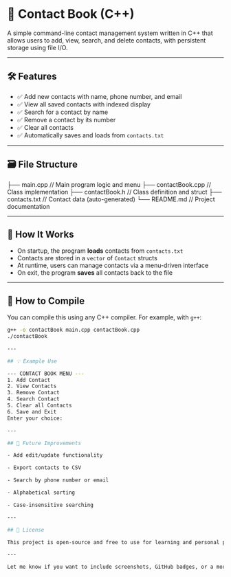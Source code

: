 # 📒 Contact Book (C++)

A simple command-line contact management system written in C++ that allows users to add, view, search, and delete contacts, with persistent storage using file I/O.

---

## 🛠 Features

- ✅ Add new contacts with name, phone number, and email
- ✅ View all saved contacts with indexed display
- ✅ Search for a contact by name
- ✅ Remove a contact by its number
- ✅ Clear all contacts
- ✅ Automatically saves and loads from `contacts.txt`

---

## 🗃️ File Structure

├── main.cpp // Main program logic and menu
├── contactBook.cpp // Class implementation
├── contactBook.h // Class definition and struct
├── contacts.txt // Contact data (auto-generated)
└── README.md // Project documentation


---

## 💾 How It Works

- On startup, the program **loads** contacts from `contacts.txt`
- Contacts are stored in a `vector` of `Contact` structs
- At runtime, users can manage contacts via a menu-driven interface
- On exit, the program **saves** all contacts back to the file

---

## 🔧 How to Compile

You can compile this using any C++ compiler. For example, with `g++`:

```bash
g++ -o contactBook main.cpp contactBook.cpp
./contactBook

---

## 💡 Example Use

--- CONTACT BOOK MENU ---
1. Add Contact
2. View Contacts
3. Remove Contact
4. Search Contact
5. Clear all Contacts
6. Save and Exit
Enter your choice:

---

## 🚀 Future Improvements

- Add edit/update functionality

- Export contacts to CSV

- Search by phone number or email

- Alphabetical sorting

- Case-insensitive searching

---

## 📄 License

This project is open-source and free to use for learning and personal projects.

---

Let me know if you want to include screenshots, GitHub badges, or a more advanced setup section!
